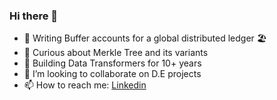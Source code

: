### Hi there 👋

- 🔭 Writing Buffer accounts for a global distributed ledger 🏖️
- 🔭 Curious about Merkle Tree and its variants 
- 🌱 Building Data Transformers for 10+ years
- 👯 I’m looking to collaborate on D.E projects
- 📫 How to reach me:  [Linkedin](https://www.linkedin.com/in/renjith-madhavassery/)
